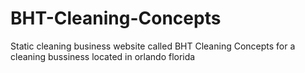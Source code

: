# BHT-Cleaning-Concepts
Static cleaning business website called BHT Cleaning Concepts for a cleaning bussiness located in orlando florida
